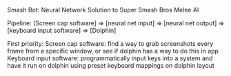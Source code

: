 Smash Bot: Neural Network Solution to Super Smash Bros Melee AI

Pipeline: 
[Screen cap software] => [neural net input] => [neural net output] => [keyboard input software] => [Dolphin]

First priority: 
    Screen cap software: find a way to grab screenshots every frame from a specific window, or see if dolphin has a way to do this in app
    Keyboard input software: programmatically input keys into a system and have it run on dolphin using preset keyboard mappings on dolphin layout
